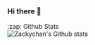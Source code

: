 ### Hi there 👋

<!--
**zackychan97/zackychan97** is a ✨ _special_ ✨ repository because its `README.md` (this file) appears on your GitHub profile.

Here are some ideas to get you started:

- 🔭 I’m currently working on ... learning web technologies in addition to getting my CS degree
- 🌱 I’m currently learning ... C and the nitty-gritty of JavaScript
- 👯 I’m looking to collaborate on ... web apps utilizing exciting modern technologies
- 📫 How to reach me: ... by email at zackbumpous97@gmail.com
- 😄 Pronouns: ... he/him
-->


<summary>:zap: Github Stats</summary>

<img align="left" alt="Zackychan's Github stats" src="https://github-readme-stats-chi-two-34.vercel.app/api?username=zackychan97&show_icons=true&hide_border=true" />
